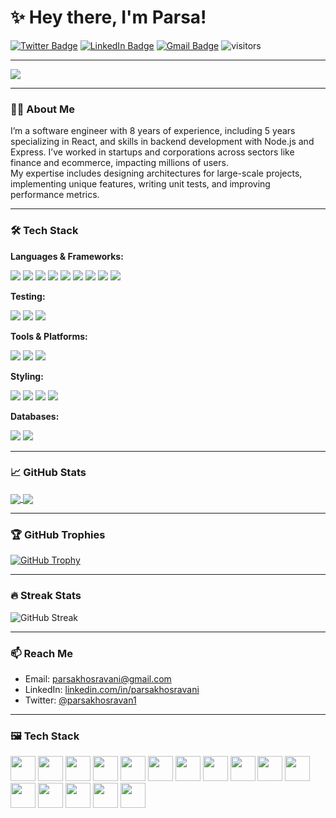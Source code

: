 # ✨ Hey there, I'm Parsa!

[![Twitter Badge](https://img.shields.io/badge/Twitter-%20-blue?style=flat&logo=twitter&logoColor=white)](https://twitter.com/parsakhosravan1)
[![LinkedIn Badge](https://img.shields.io/badge/LinkedIn-%20-blue?style=flat&logo=linkedin&logoColor=white)](https://www.linkedin.com/in/parsakhosravani/)
[![Gmail Badge](https://img.shields.io/badge/Gmail-%20-d14836?style=flat&logo=Gmail&logoColor=white)](mailto:parsakhosravani@gmail.com)
![visitors](https://visitor-badge.glitch.me/badge?page_id=parsakhosravani.parsakhosravani)

---

<img src="https://readme-typing-svg.herokuapp.com?font=Fira+Code&size=22&pause=1000&color=00FCA8&center=true&vCenter=true&width=435&lines=Hi+%F0%9F%91%8B%2C+I'm+Parsa+Khosravani!;Software+Engineer+%7C+React+%7C+Node.js;Open+Source+Enthusiast+%F0%9F%9A%80" />

---

### 👨‍💻 About Me

I’m a software engineer with 8 years of experience, including 5 years specializing in React, and skills in backend development with Node.js and Express. I’ve worked in startups and corporations across sectors like finance and ecommerce, impacting millions of users.  
My expertise includes designing architectures for large-scale projects, implementing unique features, writing unit tests, and improving performance metrics.

---

### 🛠 Tech Stack

**Languages & Frameworks:**

![](https://img.shields.io/badge/JavaScript-%20-yellow?style=flat&logo=javascript&color=f7df1d)
![](https://img.shields.io/badge/TypeScript-%20-blue?style=flat&logo=typescript&color=297acb)
![](https://img.shields.io/badge/Node.js-%20-black?style=flat&logo=node.js&color=339933)
![](https://img.shields.io/badge/Express-%20-black?style=flat&logo=express&color=000000)
![](https://img.shields.io/badge/React-%20-blue?style=flat&logo=react&color=61dafb)
![](https://img.shields.io/badge/Redux-%20-blue?style=flat&logo=redux&color=764abc)
![](https://img.shields.io/badge/Vue-%20-blue?style=flat&logo=vuedotjs&color=4fc08d)
![](https://img.shields.io/badge/Vuex-%20-black?style=flat&logo=vuedotjs&color=764abc)
![](https://img.shields.io/badge/Next.js-%20-black?style=flat&logo=next.js)

**Testing:**

![](https://img.shields.io/badge/Jest-%20-black?style=flat&logo=jest&color=c21325)
![](https://img.shields.io/badge/Testing%20Library-%20-black?style=flat&logo=testing-library&color=e33332)
![](https://img.shields.io/badge/Cypress-%20-black?style=flat&logo=cypress&color=058a5e)

**Tools & Platforms:**

![](https://img.shields.io/badge/GraphQL-%20-black?style=flat&logo=graphql&color=e10098)
![](https://img.shields.io/badge/Firebase-%20-black?style=flat&logo=firebase&color=ffca28)
![](https://img.shields.io/badge/AWS-%20-black?style=flat&logo=amazon-aws&color=23FF99)

**Styling:**

![](https://img.shields.io/badge/CSS3-%20-black?style=flat&logo=css3&color=1572b6)
![](https://img.shields.io/badge/Sass-%20-black?style=flat&logo=sass&color=cc6699)
![](https://img.shields.io/badge/styled%20components-%20-black?style=flat&logo=styled-components&color=db7093)
![](https://img.shields.io/badge/Tailwind-%20-black?style=flat&logo=tailwind-css&color=38bdf8)

**Databases:**

![](https://img.shields.io/badge/PostgreSQL-%20-black?style=flat&logo=postgresql&color=336791)
![](https://img.shields.io/badge/MongoDB-%20-black?style=flat&logo=mongodb&color=47A248)

---

### 📈 GitHub Stats

<a href="https://github.com/parsakhosravani">
  <img align="center" src="https://github-readme-stats.vercel.app/api?username=parsakhosravani&hide=stars&show_icons=true&theme=dark" />
</a>

<a href="https://github.com/parsakhosravani">
  <img align="center" src="https://github-readme-stats.vercel.app/api/top-langs/?username=parsakhosravani&layout=compact&theme=dark" />
</a>

---

### 🏆 GitHub Trophies

<a href="https://github.com/parsakhosravani">
  <img src="https://github-profile-trophy.vercel.app/?username=parsakhosravani&theme=darkhub" alt="GitHub Trophy" />
</a>

---

### 🔥 Streak Stats

![GitHub Streak](https://github-readme-streak-stats.herokuapp.com?user=parsakhosravani&theme=dark)

---

### 📫 Reach Me

- Email: [parsakhosravani@gmail.com](mailto:parsakhosravani@gmail.com)  
- LinkedIn: [linkedin.com/in/parsakhosravani](https://linkedin.com/in/parsakhosravani)  
- Twitter: [@parsakhosravan1](https://twitter.com/parsakhosravan1)  

---

### 🖼️ Tech Stack

<p align="left">
  <img src="https://cdn.jsdelivr.net/gh/devicons/devicon/icons/javascript/javascript-original.svg" width="40" />
  <img src="https://cdn.jsdelivr.net/gh/devicons/devicon/icons/typescript/typescript-original.svg" width="40" />
  <img src="https://cdn.jsdelivr.net/gh/devicons/devicon/icons/react/react-original.svg" width="40" />
  <img src="https://cdn.jsdelivr.net/gh/devicons/devicon/icons/nextjs/nextjs-original.svg" width="40" />
  <img src="https://cdn.jsdelivr.net/gh/devicons/devicon/icons/vuejs/vuejs-original.svg" width="40" />
  <img src="https://cdn.jsdelivr.net/gh/devicons/devicon/icons/nodejs/nodejs-original.svg" width="40" />
  <img src="https://cdn.jsdelivr.net/gh/devicons/devicon/icons/express/express-original.svg" width="40" />
  <img src="https://cdn.jsdelivr.net/gh/devicons/devicon/icons/postgresql/postgresql-original.svg" width="40" />
  <img src="https://cdn.jsdelivr.net/gh/devicons/devicon/icons/mongodb/mongodb-original.svg" width="40" />
  <img src="https://cdn.jsdelivr.net/gh/devicons/devicon/icons/graphql/graphql-plain.svg" width="40" />
  <img src="https://cdn.jsdelivr.net/gh/devicons/devicon/icons/firebase/firebase-plain.svg" width="40" />
  <img src="https://cdn.jsdelivr.net/gh/devicons/devicon/icons/amazonwebservices/amazonwebservices-original.svg" width="40" />
  <img src="https://cdn.jsdelivr.net/gh/devicons/devicon/icons/tailwindcss/tailwindcss-plain.svg" width="40" />
  <img src="https://cdn.jsdelivr.net/gh/devicons/devicon/icons/sass/sass-original.svg" width="40" />
  <img src="https://cdn.jsdelivr.net/gh/devicons/devicon/icons/jest/jest-plain.svg" width="40" />
  <img src="https://cdn.jsdelivr.net/gh/devicons/devicon/icons/cypress/cypress-original.svg" width="40" />
</p>
